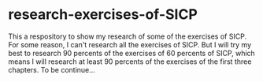 # research-exercises-of-SICP
This a respository to show my research of some of the exercises of SICP.
For some reason, I can't research all the exercises of SICP.
But I will try my best to research 90 percents of the exercises of 60 percents of SICP,
which means I will research at least 90 percents of the exercises of the first three chapters.
To be continue...
